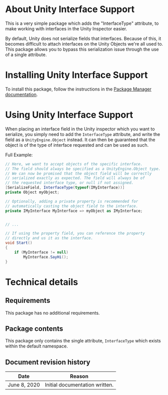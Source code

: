 # About Unity Interface Support

This is a very simple package which adds the "InterfaceType" attribute, to make working with interfaces in the Unity Inspector easier.

By default, Unity does not serialize fields that interfaces. Because of this, it becomes difficult to attach interfaces on the Unity Objects we're all used to. This package allows you to bypass this serialization issue through the use of a single attribute.

# Installing Unity Interface Support

To install this package, follow the instructions in the [Package Manager documentation](https://docs.unity3d.com/Packages/com.unity.package-manager-ui@latest/index.html).

# Using Unity Interface Support

When placing an interface field in the Unity inspector which you want to serialize, you simply need to add the `InterfaceType` attribute, and write the field as a `UnityEngine.Object` instead. It can then be guaranteed that the object is of the type of interface requested and can be used as such.

Full Example:

```cs
// Here, we want to accept objects of the specific interface.
// The field should always be specified as a UnityEngine.Object type.
// We can now be promised that the object field will be correctly
// serialized exactly as expected. The field will always be of
// the requested interface type, or null if not assigned.
[SerializeField, InterfaceType(typeof(IMyInterface))]
private Object myObject;

// Optionally, adding a private property is recommended for
// automatically casting the object field to the interface.
private IMyInterface MyInterface => myObject as IMyInterface;


// ...

// If using the property field, you can reference the property
// directly and us it as the interface.
void Start()
{
    if (MyInterface != null)
        MyInterface.SayHi();
}
```

# Technical details

## Requirements

This package has no additional requirements.

## Package contents

This package only contains the single attribute, `InterfaceType` which exists within the default namespace.

## Document revision history

| Date         | Reason                         |
| ------------ | ------------------------------ |
| June 8, 2020 | Initial documentation written. |
